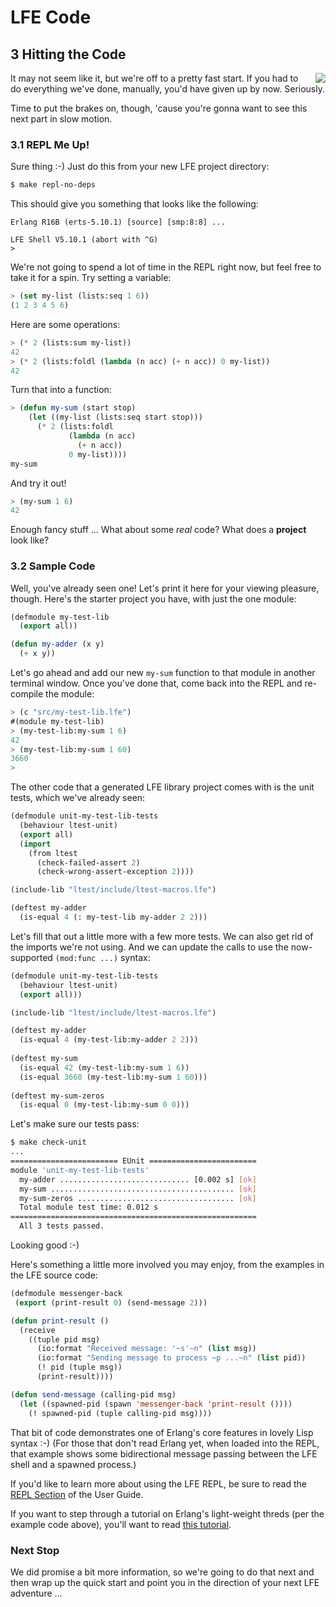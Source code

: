 # LFE Code


## 3 Hitting the Code

<img src="https://raw.github.com/lfe/docs/master/images/smash.jpg"
     style="float: right; padding-left: 1em;">It may not seem like it,
but we're off to a pretty fast start. If you had to do everything we've
done, manually, you'd have given up by now. Seriously.

Time to put the brakes on, though, 'cause you're gonna want to see this next
part in slow motion.


### 3.1 REPL Me Up!

Sure thing :-) Just do this from your new LFE project directory:

```bash
$ make repl-no-deps
```

This should give you something that looks like the following:

```
Erlang R16B (erts-5.10.1) [source] [smp:8:8] ...

LFE Shell V5.10.1 (abort with ^G)
>
```

We're not going to spend a lot of time in the REPL right now, but feel free to
take it for a spin. Try setting a variable:

```lisp
> (set my-list (lists:seq 1 6))
(1 2 3 4 5 6)
```

Here are some operations:

```lisp
> (* 2 (lists:sum my-list))
42
> (* 2 (lists:foldl (lambda (n acc) (+ n acc)) 0 my-list))
42
```

Turn that into a function:

```lisp
> (defun my-sum (start stop)
    (let ((my-list (lists:seq start stop)))
      (* 2 (lists:foldl
             (lambda (n acc)
               (+ n acc))
             0 my-list))))
my-sum
```

And try it out!

```lisp
> (my-sum 1 6)
42
```

Enough fancy stuff ... What about some *real* code? What does a **project**
look like?


### 3.2 Sample Code

Well, you've already seen one! Let's print it here for your viewing pleasure,
though. Here's the starter project you have, with just the one module:

```lisp
(defmodule my-test-lib
  (export all))

(defun my-adder (x y)
  (+ x y))
```

Let's go ahead and add our new ``my-sum`` function to that module in another
terminal window. Once you've done that, come back into the REPL and re-compile
the module:

```lisp
> (c "src/my-test-lib.lfe")
#(module my-test-lib)
> (my-test-lib:my-sum 1 6)
42
> (my-test-lib:my-sum 1 60)
3660
>
```

The other code that a generated LFE library project comes with is the unit
tests, which we've already seen:

```lisp
(defmodule unit-my-test-lib-tests
  (behaviour ltest-unit)
  (export all)
  (import
    (from ltest
      (check-failed-assert 2)
      (check-wrong-assert-exception 2))))

(include-lib "ltest/include/ltest-macros.lfe")

(deftest my-adder
  (is-equal 4 (: my-test-lib my-adder 2 2)))
```

Let's fill that out a little more with a few more tests. We can also get
rid of the imports we're not using. And we can update the calls to use the
now-supported ``(mod:func ...)`` syntax:

```lisp
(defmodule unit-my-test-lib-tests
  (behaviour ltest-unit)
  (export all)))

(include-lib "ltest/include/ltest-macros.lfe")

(deftest my-adder
  (is-equal 4 (my-test-lib:my-adder 2 2)))
  
(deftest my-sum
  (is-equal 42 (my-test-lib:my-sum 1 6))
  (is-equal 3660 (my-test-lib:my-sum 1 60)))
  
(deftest my-sum-zeros
  (is-equal 0 (my-test-lib:my-sum 0 0)))
```

Let's make sure our tests pass:

```bash
$ make check-unit
...
======================== EUnit ========================
module 'unit-my-test-lib-tests'
  my-adder ............................. [0.002 s] [ok]
  my-sum ......................................... [ok]
  my-sum-zeros ................................... [ok]
  Total module test time: 0.012 s
=======================================================
  All 3 tests passed.
```

Looking good :-)

Here's something a little more involved you may enjoy, from the examples in the
LFE source code:

```lisp
(defmodule messenger-back
 (export (print-result 0) (send-message 2)))

(defun print-result ()
  (receive
    ((tuple pid msg)
      (io:format "Received message: '~s'~n" (list msg))
      (io:format "Sending message to process ~p ...~n" (list pid))
      (! pid (tuple msg))
      (print-result))))

(defun send-message (calling-pid msg)
  (let ((spawned-pid (spawn 'messenger-back 'print-result ())))
    (! spawned-pid (tuple calling-pid msg))))
```

That bit of code demonstrates one of Erlang's core features in lovely Lisp
syntax :-) (For those that don't read Erlang yet, when loaded into the REPL,
that example shows some bidirectional message passing between the LFE shell
and a spawned process.)

If you'd like to learn more about using the LFE REPL, be sure to read the
<a href="http://docs.lfe.io/user-guide/intro/2.html">REPL Section</a> of the
User Guide.

If you want to step through a tutorial on Erlang's light-weight threds (per the
example code above), you'll want to read
<a href="http://docs.lfe.io/tutorials/processes/1.html">this tutorial</a>.


### Next Stop

We did promise a bit more information, so we're going to do that next and then
wrap up the quick start and point you in the direction of your next LFE
adventure ...


